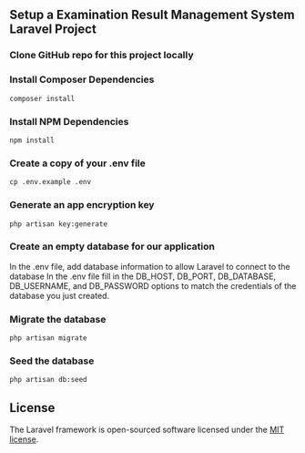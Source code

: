 ## Setup a Examination Result Management System Laravel Project 
### Clone GitHub repo for this project locally

### Install Composer Dependencies
`composer install`

### Install NPM Dependencies
`npm install`

### Create a copy of your .env file
`cp .env.example .env`

### Generate an app encryption key
`php artisan key:generate`

### Create an empty database for our application
In the .env file, add database information to allow Laravel to connect to the database
In the .env file fill in the DB_HOST, DB_PORT, DB_DATABASE, DB_USERNAME, and DB_PASSWORD options to match the credentials of the database you just created.

### Migrate the database
`php artisan migrate`

### Seed the database
`php artisan db:seed`


## License

The Laravel framework is open-sourced software licensed under the [MIT license](https://opensource.org/licenses/MIT).
